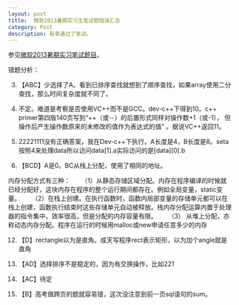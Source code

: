 ```yaml
---
layout: post
title:  微软2013暑期实习生笔试题错误汇总
category: Past
description: 有幸通过了笔试。
---
```


参见[微软2013暑期实习笔试题目](http://www.cnblogs.com/justcxtoworld/archive/2013/04/06/3002719.html)。

错题分析：

3. 【ABC】少选择了A。看到已排序查找就想到了顺序查找，如果array使用二分查找，那么时间复杂度就不同了。

5.  不定。难道是考察是否使用VC++而不是GCC。dev-c++下得到10。c++ primer第四版140页写到“++（或--）的后置形式同样对操作数+1（或-1）， 但操作后产生操作数原来的未修改的值作为表达式的值” 。据说VC++返回11。

8. 22221111没有正确答案，我在Dev-c++下执行。A长度是4，B长度是8。seta按照4来处理data所以访问data[1].a实际访问的是[data][0].b

10. 【BCD】A是0。BC从栈上分配，使用了相同的地址。

内存分配方式有三种：
　　（1）从静态存储区域分配。内存在程序编译的时候就已经分配好，这块内存在程序的整个运行期间都存在。例如全局变量，static变量。
　　（2）在栈上创建。在执行函数时，函数内局部变量的存储单元都可以在栈上创建，函数执行结束时这些存储单元自动被释放。栈内存分配运算内置于处理器的指令集中，效率很高，但是分配的内存容量有限。
　　（3） 从堆上分配，亦称动态内存分配。程序在运行的时候用malloc或new申请任意多少的内存

12. 【D】rectangle以为是直角。成天写程序rect表示矩形，以为加个angle就是直角

14. 【AD】选择排序不是稳定的，因为有交换操作，比如221

15. 【AC】待定

18. 【B】高考做跨页的题就容易错，这次没注意到前一页sql语句的sum。